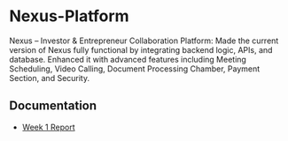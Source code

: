 # Nexus-Platform
Nexus – Investor &amp; Entrepreneur Collaboration Platform: Made the current version of Nexus fully functional by integrating backend logic, APIs, and database. Enhanced it with advanced features including Meeting Scheduling, Video Calling, Document Processing Chamber, Payment Section, and Security.
## Documentation
- [Week 1 Report](./docs/week1_report/Nexus_Week1_Report.pdf)

